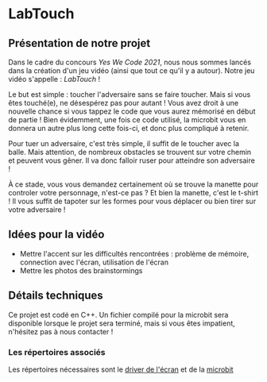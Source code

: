 # LabTouch #

## Présentation de notre projet ##

Dans le cadre du concours _Yes We Code 2021_, nous nous sommes lancés dans la création d'un jeu vidéo (ainsi que tout ce qu'il y a autour). Notre jeu vidéo s'appelle : _LabTouch_ !

Le but est simple : toucher l'adversaire sans se faire toucher. Mais si vous êtes touché(e), ne désespérez pas pour autant ! Vous avez droit à une nouvelle chance si vous tappez le code que vous aurez mémorisé en début de partie ! Bien évidemment, une fois ce code utilisé, la microbit vous en donnera un autre plus long cette fois-ci, et donc plus compliqué à retenir.

Pour tuer un adversaire, c'est très simple, il suffit de le toucher avec la balle. Mais attention, de nombreux obstacles se trouvent sur votre chemin et peuvent vous gêner. Il va donc falloir ruser pour atteindre son adversaire !

À ce stade, vous vous demandez certainement où se trouve la manette pour controler votre personnage, n'est-ce pas ?
Et bien la manette, c'est le t-shirt ! Il vous suffit de tapoter sur les formes pour vous déplacer ou bien tirer sur votre adversaire !

## Idées pour la vidéo ##

- Mettre l'accent sur les difficultés rencontrées : problème de mémoire, connection avec l'écran, utilisation de l'écran
- Mettre les photos des brainstormings

## Détails techniques ##

Ce projet est codé en C++. Un fichier compilé pour la microbit sera disponible lorsque le projet sera terminé, mais si vous êtes impatient, n'hésitez pas à nous contacter !

### Les répertoires associés ###
Les répertoires nécessaires sont le [driver de l'écran](https://github.com/waveshare/WSLCD1in8-v0/) et de la [microbit]()
